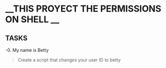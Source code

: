 # __THIS PROYECT THE PERMISSIONS ON SHELL __
## TASKS
-0. My name is Betty
>Create a script that changes your user ID to betty
